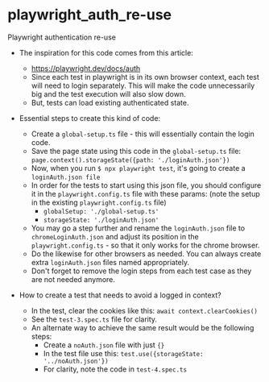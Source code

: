 # playwright_auth_re-use
Playwright authentication re-use

* The inspiration for this code comes from this article: 
  * https://playwright.dev/docs/auth
  * Since each test in playwright is in its own browser context, each test will need to login separately. This will make the code unnecessarily big and the test execution will also slow down.
  * But, tests can load existing authenticated state.
* Essential steps to create this kind of code:
  * Create a `global-setup.ts` file - this will essentially contain the login code.
  * Save the page state using this code in the `global-setup.ts` file: `page.context().storageState({path: './loginAuth.json'})`
  * Now, when you run `$ npx playwright test`, it's going to create a `loginAuth.json file`
  * In order for the tests to start using this json file, you should configure it in the `playwright.config.ts` file with these params: (note the setup in the existing `playwright.config.ts` file)
    * `globalSetup: './global-setup.ts'`
    * `storageState: './loginAuth.json'`
  * You may go a step further and rename the `loginAuth.json` file to `chromeLoginAuth.json` and adjust its position in the `playwright.config.ts` - so that it only works for the chrome browser.
  * Do the likewise for other browsers as needed. You can always create extra `loginAuth.json` files named appropriately.
  * Don't forget to remove the login steps from each test case as they are not needed anymore.

* How to create a test that needs to avoid a logged in context?
  * In the test, clear the cookies like this: `await context.clearCookies()`
  * See the `test-3.spec.ts` file for clarity.
  * An alternate way to achieve the same result would be the following steps:
    * Create a `noAuth.json` file with just `{}`
    * In the test file use this: `test.use({storageState: '../noAuth.json'})`
    * For clarity, note the code in `test-4.spec.ts`